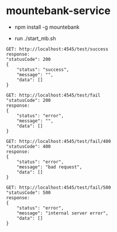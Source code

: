 # mountebank-service
- npm install -g mountebank

- run ./start_mb.sh

```
GET: http://localhost:4545/test/success
response:
"statusCode": 200
{
    "status": "success",
    "message": "",
    "data": []
}
```
```
GET: http://localhost:4545/test/fail
"statusCode": 200
response:
{
    "status": "error",
    "message": "",
    "data": []
}
```
```
GET: http://localhost:4545/test/fail/400
"statusCode": 400
response:
{
    "status": "error",
    "message": "bad request",
    "data": []
}
```
```
GET: http://localhost:4545/test/fail/500
"statusCode": 500
response:
{
    "status": "error",
    "message": "internal server error",
    "data": []
}
```
